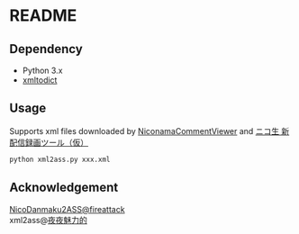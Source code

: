 # README
## Dependency
* Python 3.x
* [xmltodict](https://pypi.org/project/xmltodict/)

## Usage
Supports xml files downloaded by [NiconamaCommentViewer](https://www.posite-c.com/application/ncv/) and [ニコ生 新配信録画ツール（仮）](https://github.com/guest-nico/nicoNewStreamRecorderKakkoKari/releases)
```sh
python xml2ass.py xxx.xml
```

## Acknowledgement
 [NicoDanmaku2ASS@fireattack](https://github.com/fireattack/nicodanmaku2ass)  
 xml2ass@[夜夜魅力的](https://space.bilibili.com/22178630)